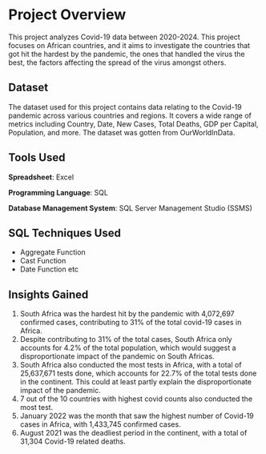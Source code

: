 # Project Overview
This project analyzes Covid-19 data between 2020-2024. This project focuses on African countries, and it aims to investigate the countries that got hit the hardest by the pandemic, the ones that handled the virus the best, the factors affecting the spread of the virus amongst others.

## Dataset
The dataset used for this project contains data relating to the Covid-19 pandemic across various countries and regions. It covers a wide range of metrics including Country, Date, New Cases, Total Deaths, GDP per Capital, Population, and more. The dataset was gotten from OurWorldInData.

## Tools Used
**Spreadsheet**: Excel

**Programming Language**: SQL

**Database Management System**: SQL Server Management Studio (SSMS)

## SQL Techniques Used
  - Aggregate Function
  - Cast Function
  - Date Function etc

## Insights Gained
1. South Africa was the hardest hit by the pandemic with 4,072,697 confirmed cases, contributing to 31% of the total covid-19 cases in Africa.
2. Despite contributing to 31% of the total cases, South Africa only accounts for 4.2% of the total population, which would suggest a disproportionate impact of the pandemic on South Africas.
3. South Africa also conducted the most tests in Africa, with a total of 25,637,671 tests done, which accounts for 22.7% of the total tests done in the continent. This could at least partly explain the disproportionate impact of the pandemic.
4. 7 out of the 10 countries with highest covid counts also conducted the most test.
5. January 2022 was the month that saw the highest number of Covid-19 cases in Africa, with 1,433,745 confirmed cases.
6. August 2021 was the deadliest period in the continent, with a total of 31,304 Covid-19 related deaths.
